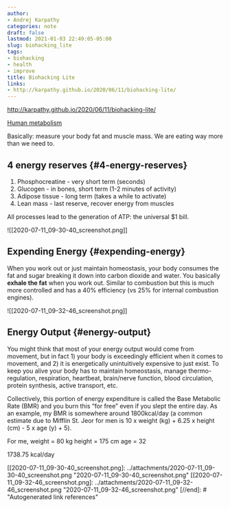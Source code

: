 ```yaml
---
author:
- Andrej Karpathy
categories: note
draft: false
lastmod: 2021-01-03 22:49:05-05:00
slug: biohacking_lite
tags:
- biohacking
- health
- improve
title: Biohacking Lite
links:
- http://karpathy.github.io/2020/06/11/biohacking-lite/
---
```


<http://karpathy.github.io/2020/06/11/biohacking-lite/>

[Human metabolism](../attachments/FullSubwayMap221.pdf)

Basically: measure your body fat and muscle mass. We are eating way more than we
need to.

## 4 energy reserves {#4-energy-reserves}

1. Phosphocreatine - very short term (seconds)
2. Glucogen - in bones, short term (1-2 minutes of activity)
3. Adipose tissue - long term (takes a while to activate)
4. Lean mass - last reserve, recover energy from muscles

All processes lead to the generation of ATP: the universal $1 bill.

![[2020-07-11_09-30-40_screenshot.png]]

## Expending Energy {#expending-energy}

When you work out or just maintain homeostasis, your body consumes the fat and
sugar breaking it down into carbon dioxide and water. You basically **exhale the
fat** when you work out. Similar to combustion but this is much more controlled
and has a 40% efficiency (vs 25% for internal combustion engines).

![[2020-07-11_09-32-46_screenshot.png]]

## Energy Output {#energy-output}

You might think that most of your energy output would come from movement, but in
fact 1) your body is exceedingly efficient when it comes to movement, and 2) it
is energetically unintuitively expensive to just exist. To keep you alive your
body has to maintain homeostasis, manage thermo-regulation, respiration,
heartbeat, brain/nerve function, blood circulation, protein synthesis, active
transport, etc.

Collectively, this portion of energy expenditure is called the Base Metabolic
Rate (BMR) and you burn this “for free” even if you slept the entire day. As an
example, my BMR is somewhere around 1800kcal/day (a common estimate due to
Mifflin St. Jeor for men is
10 x weight (kg) + 6.25 x height (cm) - 5 x age (y) + 5).

For me,
weight = 80 kg
height = 175 cm
age = 32

1738.75 kcal/day

[//begin]: # "Autogenerated link references for markdown compatibility"
[[2020-07-11_09-30-40_screenshot.png]: ../attachments/2020-07-11_09-30-40_screenshot.png "2020-07-11_09-30-40_screenshot.png"
[[2020-07-11_09-32-46_screenshot.png]: ../attachments/2020-07-11_09-32-46_screenshot.png "2020-07-11_09-32-46_screenshot.png"
[//end]: # "Autogenerated link references"